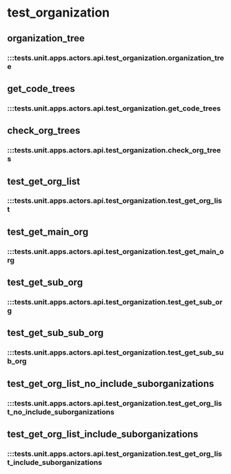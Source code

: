 # test_organization

## organization_tree

### :::tests.unit.apps.actors.api.test_organization.organization_tree

## get_code_trees

### :::tests.unit.apps.actors.api.test_organization.get_code_trees

## check_org_trees

### :::tests.unit.apps.actors.api.test_organization.check_org_trees

## test_get_org_list

### :::tests.unit.apps.actors.api.test_organization.test_get_org_list

## test_get_main_org

### :::tests.unit.apps.actors.api.test_organization.test_get_main_org

## test_get_sub_org

### :::tests.unit.apps.actors.api.test_organization.test_get_sub_org

## test_get_sub_sub_org

### :::tests.unit.apps.actors.api.test_organization.test_get_sub_sub_org

## test_get_org_list_no_include_suborganizations

### :::tests.unit.apps.actors.api.test_organization.test_get_org_list_no_include_suborganizations

## test_get_org_list_include_suborganizations

### :::tests.unit.apps.actors.api.test_organization.test_get_org_list_include_suborganizations

